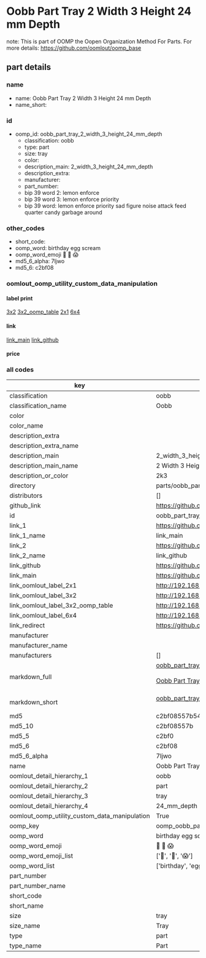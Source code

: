# Oobb Part Tray 2 Width 3 Height 24 mm Depth  

note: This is part of OOMP the Oopen Organization Method For Parts. For more details: https://github.com/oomlout/oomp_base

##  part details
  







### name
* name: Oobb Part Tray 2 Width 3 Height 24 mm Depth
* name_short: 
### id
* oomp_id: oobb_part_tray_2_width_3_height_24_mm_depth
  * classification: oobb
  * type: part
  * size: tray
  * color: 
  * description_main: 2_width_3_height_24_mm_depth
  * description_extra: 
  * manufacturer: 
  * part_number: 
  * bip 39 word 2: lemon enforce
  * bip 39 word 3: lemon enforce priority
  * bip 39 word: lemon enforce priority sad figure noise attack feed quarter candy garbage around

### other_codes
* short_code: 
* oomp_word: birthday egg scream
* oomp_word_emoji :birthday: :egg: :scream:
* md5_6_alpha: 7ljwo
* md5_6: c2bf08






### oomlout_oomp_utility_custom_data_manipulation
#### label print
[3x2](http://192.168.1.245:1112/?label=oomp%207ljwo)
[3x2_oomp_table](http://192.168.1.108:1112/?label=oomp%207ljwo)
[2x1](http://192.168.1.242:1112/?label=oomp%207ljwo)
[6x4](http://192.168.1.55:1112/?label=oomp%207ljwo)    

#### link

[link_main](https://github.com/oomlout/oomlout_oomp_version_1_messy/tree/main/parts/oobb_part_tray_2_width_3_height_24_mm_depth) [link_github](https://github.com/oomlout/oomlout_oomp_version_1_messy/tree/main/parts/oobb_part_tray_2_width_3_height_24_mm_depth)                             

#### price







### all codes 
| key | value |  
| --- | --- |  
| classification | oobb |  
| classification_name | Oobb |  
| color |  |  
| color_name |  |  
| description_extra |  |  
| description_extra_name |  |  
| description_main | 2_width_3_height_24_mm_depth |  
| description_main_name | 2 Width 3 Height 24 mm Depth |  
| description_or_color | 2k3 |  
| directory | parts/oobb_part_tray_2_width_3_height_24_mm_depth |  
| distributors | [] |  
| github_link | https://github.com/oomlout/oomlout_oomp_part_src/tree/main/parts/oobb_part_tray_2_width_3_height_24_mm_depth |  
| id | oobb_part_tray_2_width_3_height_24_mm_depth |  
| link_1 | https://github.com/oomlout/oomlout_oomp_version_1_messy/tree/main/parts/oobb_part_tray_2_width_3_height_24_mm_depth |  
| link_1_name | link_main |  
| link_2 | https://github.com/oomlout/oomlout_oomp_version_1_messy/tree/main/parts/oobb_part_tray_2_width_3_height_24_mm_depth |  
| link_2_name | link_github |  
| link_github | https://github.com/oomlout/oomlout_oomp_version_1_messy/tree/main/parts/oobb_part_tray_2_width_3_height_24_mm_depth |  
| link_main | https://github.com/oomlout/oomlout_oomp_version_1_messy/tree/main/parts/oobb_part_tray_2_width_3_height_24_mm_depth |  
| link_oomlout_label_2x1 | http://192.168.1.242:1112/?label=oomp%207ljwo |  
| link_oomlout_label_3x2 | http://192.168.1.245:1112/?label=oomp%207ljwo |  
| link_oomlout_label_3x2_oomp_table | http://192.168.1.108:1112/?label=oomp%207ljwo |  
| link_oomlout_label_6x4 | http://192.168.1.55:1112/?label=oomp%207ljwo |  
| link_redirect | https://github.com/oomlout/oomlout_oomp_version_1_messy/tree/main/parts/oobb_part_tray_2_width_3_height_24_mm_depth |  
| manufacturer |  |  
| manufacturer_name |  |  
| manufacturers | [] |  
| markdown_full | [oobb_part_tray_2_width_3_height_24_mm_depth](none)<br>[](none)<br>[Oobb Part Tray 2 Width 3 Height 24 Mm Depth](none)<br><br> |  
| markdown_short | [oobb_part_tray_2_width_3_height_24_mm_depth](none)<br><br> |  
| md5 | c2bf08557b54a1ce572b0bdb55d28bfe |  
| md5_10 | c2bf08557b |  
| md5_5 | c2bf0 |  
| md5_6 | c2bf08 |  
| md5_6_alpha | 7ljwo |  
| name | Oobb Part Tray 2 Width 3 Height 24 mm Depth |  
| oomlout_detail_hierarchy_1 | oobb |  
| oomlout_detail_hierarchy_2 | part |  
| oomlout_detail_hierarchy_3 | tray |  
| oomlout_detail_hierarchy_4 | 24_mm_depth |  
| oomlout_oomp_utility_custom_data_manipulation | True |  
| oomp_key | oomp_oobb_part_tray_2_width_3_height_24_mm_depth |  
| oomp_word | birthday egg scream |  
| oomp_word_emoji | :birthday: :egg: :scream: |  
| oomp_word_emoji_list | [':birthday:', ':egg:', ':scream:'] |  
| oomp_word_list | ['birthday', 'egg', 'scream'] |  
| part_number |  |  
| part_number_name |  |  
| short_code |  |  
| short_name |  |  
| size | tray |  
| size_name | Tray |  
| type | part |  
| type_name | Part |  
